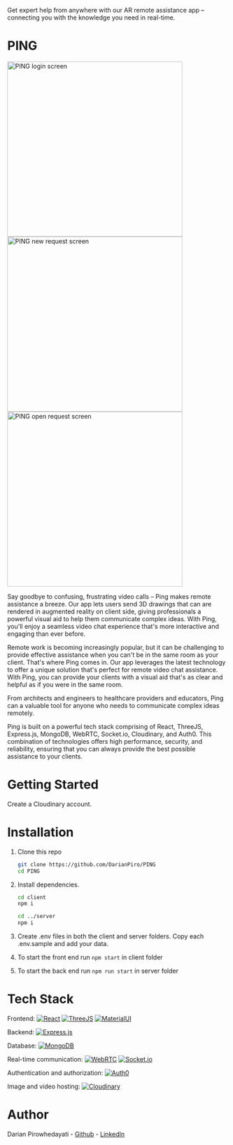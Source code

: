 Get expert help from anywhere with our AR remote assistance app – connecting you with the knowledge you need in real-time.

# PING

<p>
<img src="https://res.cloudinary.com/dc3ejnypr/image/upload/v1680268956/login.png"  height="400" alt='PING login screen'>
<img src="https://res.cloudinary.com/dc3ejnypr/image/upload/v1680268969/newrequest.png"  height="400" alt='PING new request screen'>
<img src="https://res.cloudinary.com/dc3ejnypr/image/upload/v1680270919/requests.png"  height="400" alt='PING open request screen'>
</p>
Say goodbye to confusing, frustrating video calls – Ping makes remote assistance a breeze. Our app lets users send 3D drawings that can are rendered in augmented reality on client side, giving professionals a powerful visual aid to help them communicate complex ideas. With Ping, you'll enjoy a seamless video chat experience that's more interactive and engaging than ever before.

Remote work is becoming increasingly popular, but it can be challenging to provide effective assistance when you can't be in the same room as your client. That's where Ping comes in. Our app leverages the latest technology to offer a unique solution that's perfect for remote video chat assistance. With Ping, you can provide your clients with a visual aid that's as clear and helpful as if you were in the same room.

From architects and engineers to healthcare providers and educators, Ping can a valuable tool for anyone who needs to communicate complex ideas remotely.

Ping is built on a powerful tech stack comprising of React, ThreeJS, Express.js, MongoDB, WebRTC, Socket.io, Cloudinary, and Auth0. This combination of technologies offers high performance, security, and reliability, ensuring that you can always provide the best possible assistance to your clients.

# Getting Started

Create a Cloudinary account.

# Installation

1. Clone this repo

   ```bash
   git clone https://github.com/DarianPiro/PING
   cd PING
   ```

2. Install dependencies.

   ```bash
   cd client
   npm i

   cd ../server
   npm i
   ```

3. Create .env files in both the client and server folders.
   Copy each .env.sample and add your data.

4. To start the front end run `npm start` in client folder

5. To start the back end run `npm run start` in server folder

# Tech Stack

Frontend: [![React](https://img.shields.io/badge/React-blue?logo=react&logoColor=white)](https://reactjs.org/) [![ThreeJS](https://img.shields.io/badge/ThreeJS-black?logo=three.js&logoColor=white)](https://threejs.org/) [![MaterialUI](https://img.shields.io/badge/MaterialUI-teal?logo=material-ui&logoColor=white)](https://material-ui.com/)

Backend: [![Express.js](https://img.shields.io/badge/Express.js-grey?logo=express&logoColor=white)](https://expressjs.com/)

Database: [![MongoDB](https://img.shields.io/badge/MongoDB-green?logo=mongodb&logoColor=white)](https://www.mongodb.com/)

Real-time communication: [![WebRTC](https://img.shields.io/badge/WebRTC-red?logo=webrtc&logoColor=white)](https://webrtc.org/) [![Socket.io](https://img.shields.io/badge/Socket.io-grey?logo=socket.io&logoColor=white)](https://socket.io/)

Authentication and authorization: [![Auth0](https://img.shields.io/badge/Auth0-orange?logo=auth0&logoColor=white)](https://auth0.com/)

Image and video hosting: [![Cloudinary](https://img.shields.io/badge/Cloudinary-blueviolet?logo=cloudinary&logoColor=white)](https://cloudinary.com/)

# Author

Darian Pirowhedayati - [Github](https://github.com/DarianPiro) - [LinkedIn](https://www.linkedin.com/in/darian-pirowhedayati-3a928a1b6/)
